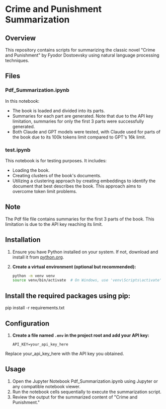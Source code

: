 # Crime and Punishment Summarization

## Overview

This repository contains scripts for summarizing the classic novel "Crime and Punishment" by Fyodor Dostoevsky using natural language processing techniques.

## Files

### Pdf_Summarization.ipynb

In this notebook:
- The book is loaded and divided into its parts.
- Summaries for each part are generated. Note that due to the API key limitation, summaries for only the first 3 parts were successfully generated.
- Both Claude and GPT models were tested, with Claude used for parts of the book due to its 100k tokens limit compared to GPT's 16k limit.

### test.ipynb

This notebook is for testing purposes. It includes:
- Loading the book.
- Creating clusters of the book's documents.
- Utilizing a clustering approach by creating embeddings to identify the document that best describes the book. This approach aims to overcome token limit problems.

## Note

The Pdf file file contains summaries for the first 3 parts of the book. This limitation is due to the API key reaching its limit.

## Installation

1. Ensure you have Python installed on your system. If not, download and install it from [python.org](https://www.python.org/).

2. **Create a virtual environment (optional but recommended):**
   ```bash
   python -m venv venv
   source venv/bin/activate  # On Windows, use 'venv\Scripts\activate'


## Install the required packages using pip:
pip install -r requirements.txt

## Configuration
1. **Create a file named `.env` in the project root and add your API key:**
   ```plaintext
   API_KEY=your_api_key_here

Replace your_api_key_here with the API key you obtained.

## Usage

1. Open the Jupyter Notebook Pdf_Summarization.ipynb using Jupyter or any compatible notebook viewer.
2. Run the notebook cells sequentially to execute the summarization script.
3. Review the output for the summarized content of "Crime and Punishment."

